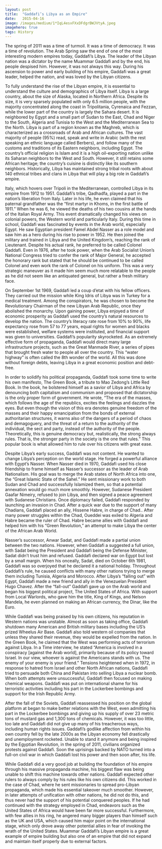 ```yaml
---
layout:	post
title:	"Gaddafi’s Libya as an Empire"
date:	2015-04-16
image: /images/medium/1*IqL4esxFXxDFdgrBWJVtyA.jpeg
imagehero: true
tags: History
---
```


The spring of 2011 was a time of turmoil. It was a time of democracy. It was a time of revolution. The Arab Spring saw the end of one of the most interesting modern empires today, Gaddafi’s Libya. The leader of the Libyan nation was a dictator by the name Muammar Gaddafi and by the end, his people despised him. However, it was not always this way. During his ascension to power and early building of his empire, Gaddafi was a great leader, helped the nation, and was loved by the Libyan citizens.

To fully understand the rise of the Libyan empire, it is essential to understand the culture and demographics of Libya itself. Libya is a large country, about the size of Alaska, located in Northern Africa. Despite its size, it is very sparsely populated with only 6.5 million people, with the majority concentrated along the coast in Tripolitania, Cyrenaica and Fezzan, while the lower part of the country is largely the Sahara desert. It is neighbored by Egypt and a small part of Sudan to the East, Chad and Niger to the South, Algeria and Tunisia to the West and the Mediterranean Sea to the North. Libya is part of a region known as the Maghreb, which is characterized as a crossroads of Arab and African cultures. The vast majority of people (95%) read, speak and write in Arabic (with the rest speaking an ethnic language called Berbers), and follow many of the customs and traditions of its Eastern neighbors, including Egypt. The country’s official religion is Islam and it is a high oil-exporting nation unlike its Saharan neighbors to the West and South. However, it still retains some African heritage; the country’s cuisine is distinctly like its southern neighbors. Historically, Libya has maintained strong tribal roots with about 140 ethnical tribes and clans in Libya that will play a big role in Gaddafi’s empire.

Italy, which hovers over Tripoli in the Mediterranean, controlled Libya in its empire from 1912 to 1951. Gaddafi’s tribe, Qadhadfa, played a part in the nation’s liberation from Italy. Later in his life, he even claimed that his paternal grandfather was the “first martyr in Khoms, in the first battle of 1911.” When he was 6, he viewed the deaths of his two cousins at the hands of the Italian Royal Army. This event dramatically changed his views on colonial powers, the Western world and particularly Italy. During this time in school, Gaddafi was fascinated by events in the Arab world, especially Egypt. He saw Egyptian president Famel Abdel Nasser as a role model and saw him as a hero during his rise to power in 1952. He then joined the military and trained in Libya and the United Kingdom’s, reaching the rank of Lieutenant. Despite his actual rank, he preferred to be called Colonel Gaddafi. Even in 1976, after he took power, when the Arab Socialist Union’s National Congress tried to confer the rank of Major General, he accepted the honorary rank but stated that he should be continued to be called Colonel and even work the rank of Colonel on his uniform. This was a very strategic maneuver as it made him seem much more relatable to the people as he did not seem like an antiquated general, but rather a fresh military face.

On September 1st 1969, Gaddafi led a coup d’etat with his fellow officers. They carried out the mission while King Idris of Libya was in Turkey for a medical treatment. Among the conspirators, he was chosen to become the Revolutionary Chairman of the new Libyan Arab Republic, once they abolished the monarchy. Upon gaining power, Libya enjoyed a time of economic prosperity as Gaddafi used the country’s natural resources to develop the nation. The country’s literacy rate rose from 10% to 90%, life expectancy rose from 57 to 77 years, equal rights for women and blacks were established, welfare systems were instituted, and financial support was given to universities. Gaddafi’s popularity skyrocketed. As an extremely effective form of propaganda, Gaddafi would direct many large infrastructure projects, such as the Great Manmade River, a series of pipes that brought fresh water to people all over the country. This “water highway” is often called the 8th wonder of the world. All this was done without foreign debts, leaving Libya in a great economic position and debt-free.

In order to solidify his political propaganda, Gaddafi took some time to write his own manifesto, The Green Book, a tribute to Mao Zedong’s Little Red Book. In the book, he bolstered himself as a savior of Libya and Africa by denouncing both capitalism and communism and proposed that dictatorship is the only proper form of government. He wrote, “The era of the masses, which follows the age of the republics, excites the feelings and dazzles the eyes. But even though the vision of this era denotes genuine freedom of the masses and their happy emancipation from the bonds of external authoritarian structures, it warns also of the dangers of a period of chaos and demagoguery, and the threat of a return to the authority of the individual, the sect and party, instead of the authority of the people. Theoretically, this is genuine democracy but, realistically, the strong always rules. That is, the stronger party in the society is the one that rules.” This popular book is what allowed him to rule over his citizens with great ease.

Despite Libya’s early success, Gaddafi was not content. He wanted to change Libya’s perception on the world stage. He forged a powerful alliance with Egypt’s Nasser. When Nasser died in 1970, Gaddafi used his close friendship to frame himself as Nasser’s successor as the leader of Arab Nationalism. His goal was to merge the Arab states of North Africa into one, the “Great Islamic State of the Sahel.” He sent missionary work to both Sudan and Chad and successfully Islamized them, so that a potential annexation would go much more smoothly. However, Sudanese President Gaafar Nimeiry, refused to join Libya, and then signed a peace agreement with Sudanese Christians. Once diplomacy failed, Gaddafi responded by launching an invasion in Chad. After a quick war due to the support of many Chadians, Gaddafi placed an ally, Hissene Habre, in charge of Chad.. After many power struggles within the Chad, Oueddei was exiled to Algeria and Habre became the ruler of Chad. Habre became allies with Gaddafi and helped him with his “Green Revolution,” an attempt to make Libya the center of the African Arab World.

Nasser’s successor, Anwar Sadat, and Gaddafi made a partial union between the two nations. However, when Gaddafi a suggested a full union, with Sadat being the President and Gaddafi being the Defense Minister, Sadat didn’t trust him and refused. Gaddafi declared war on Egypt but lost by a small margin. When his onceally, Sadat, died on October 6th 1981, Gaddafi was so overjoyed that he declared it a national holiday. Throughout Gaddafi’s rule, he caused conflicts with many other nations trying to merge them including Tunisia, Algeria and Morocco. After Libya’s “falling out” with Egypt, Gaddafi made a new friend and ally in the Venezuelan President Hugo Chavez. After the “fall-out” Gaddafi gave up on the Arab world and began his biggest political project, The United States of Africa. With support from Local Warlords, who gave him the title, King of Kings, and Nelson Mandela, he even planned on making an African currency, the Dinar, like the Euro.

While Gaddafi was being praised by his own citizens, his reputation in Western nations was unstable. Almost as soon as taking office, Gaddafi shutdown many American and British military bases including the US’s prized Wheelus Air Base. Gaddafi also told western oil companies that unless they shared their revenue, they would be expelled from the nation. In the Green Book, he claimed that the West was performing acts of terrorism against Libya. In a Time interview, he stated “America is involved in a conspiracy [against the Arab world], primarily because of its policy toward Israel. In our view, whoever is against the Americans stands with us. The enemy of your enemy is your friend.” Tensions heightened when in 1972, in response to hatred from Israel and other North African nations, Gaddafi tried to persuade both China and Pakistan into selling Libya a nuclear bomb. When both attempts were unsuccessful, Gaddafi then focused on making chemical weapons. Gaddafi was put on international shame for his terroristic activities including his part in the Lockerbee bombings and support for the Irish Republic Army.

After the fall of the Soviets, Gaddafi reassessed his position on the global platform at began to make better relations with the West, even admitting his part in the Lockerbee bombings and giving up his supply of over 23 metric tons of mustard gas and 1,300 tons of chemicals. However, it was too little, too late and Gaddafi did not give up many of his treacherous ways, including human rights issues. Gaddafi’s godlike affection from within his own country fell by the late 2000s as the Libyan economy fell drastically and unemployment rocketed. Unable to stand it anymore and being inspired by the Egyptian Revolution, in the spring of 2011, civilians organized protests against Gaddafi. Soon the uprisings backed by NATO turned into a full-on civil war in which Gaddafi lost his power and then soon after, his life.

While Gaddafi did a very good job at building the foundation of his empire through his massive propaganda machine, his biggest flaw was being unable to shift this machine towards other nations. Gaddafi expected other rulers to always comply by his rules like his own citizens did. This worked in the case of Chad, where he sent missionaries to spread pro-Libyan propaganda, which made his essential takeover much smoother. However, in later attempts of unification with other nations, he did not do this, and thus never had the support of his potential conquered peoples. If he had continued with the strategy employed in Chad, endeavors such as the United States of Africa would have been far more successful. Furthermore, with few allies in his ring, he angered many bigger players than himself such as the UK and USA, which caused him major point on the international stage, which only drove away other potential allies in fear of invoking the wrath of the United States. Muammar Gaddafi’s Libyan empire is a great example of empire building but also one of an empire that did not expand and maintain itself properly due to external factors.

  